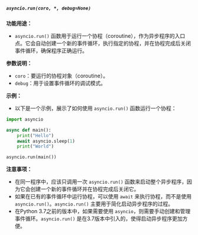 ##### `asyncio.run(coro, *, debug=None)`
**功能用途：**
- `asyncio.run()` 函数用于运行一个协程（coroutine），作为异步程序的入口点。它会自动创建一个新的事件循环，执行指定的协程，并在协程完成后关闭事件循环，确保程序正确运行。

**参数说明：**
- `coro`：要运行的协程对象（coroutine）。
- `debug`：用于设置事件循环的调试模式。

**示例：**
- 以下是一个示例，展示了如何使用 `asyncio.run()` 函数运行一个协程：

```python
import asyncio

async def main():
    print("Hello")
    await asyncio.sleep(1)
    print("World")

asyncio.run(main())
```

**注意事项：**
- 在同一程序中，应该只调用一次 `asyncio.run()` 函数来启动整个异步程序，因为它会创建一个新的事件循环并在协程完成后关闭它。
- 如果在已有的事件循环中运行协程，可以使用 `await` 来执行协程，而不是使用 `asyncio.run()`。`asyncio.run()` 主要用于简化启动异步程序的过程。
- 在Python 3.7之前的版本中，如果需要使用 `asyncio`，则需要手动创建和管理事件循环。`asyncio.run()` 是在3.7版本中引入的，使得启动异步程序更加方便。

